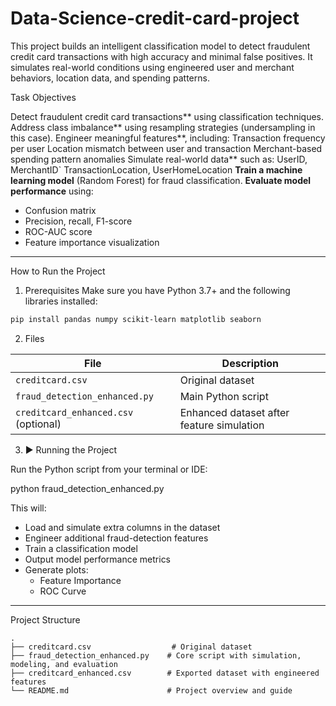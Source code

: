 # Data-Science-credit-card-project
This project builds an intelligent classification model to detect fraudulent credit card transactions with high accuracy and minimal false positives. It simulates real-world conditions using engineered user and merchant behaviors, location data, and spending patterns.



 Task Objectives

Detect fraudulent credit card transactions** using classification techniques.
Address class imbalance** using resampling strategies (undersampling in this case).
Engineer meaningful features**, including:
Transaction frequency per user
Location mismatch between user and transaction
Merchant-based spending pattern anomalies
Simulate real-world data** such as:
UserID, MerchantID`
TransactionLocation, UserHomeLocation
**Train a machine learning model** (Random Forest) for fraud classification.
**Evaluate model performance** using:
  - Confusion matrix
  - Precision, recall, F1-score
  - ROC-AUC score
  - Feature importance visualization

---

How to Run the Project

 1. Prerequisites
Make sure you have Python 3.7+ and the following libraries installed:

```bash
pip install pandas numpy scikit-learn matplotlib seaborn
```

2. Files

| File | Description |
|------|-------------|
| `creditcard.csv` | Original dataset |
| `fraud_detection_enhanced.py` | Main Python script |
| `creditcard_enhanced.csv` (optional) | Enhanced dataset after feature simulation |

 3. ▶️ Running the Project

Run the Python script from your terminal or IDE:


python fraud_detection_enhanced.py


This will:
- Load and simulate extra columns in the dataset
- Engineer additional fraud-detection features
- Train a classification model
- Output model performance metrics
- Generate plots:
  - Feature Importance
  - ROC Curve

---

Project Structure

```
.
├── creditcard.csv                  # Original dataset
├── fraud_detection_enhanced.py    # Core script with simulation, modeling, and evaluation
├── creditcard_enhanced.csv        # Exported dataset with engineered features
└── README.md                      # Project overview and guide
```
